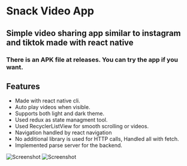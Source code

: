 # Snack Video App
## Simple video sharing app similar to instagram and tiktok made with react native
### There is an APK file at releases. You can try the app if you want.

## Features

- Made with react native cli.
- Auto play videos when visible.
- Supports both light and dark theme.
- Used redux as state managment tool.
- Used RecyclerListView for smooth scrolling or videos.
- Navigation handled by react navigation
- No additional library is used for HTTP calls, Handled all with fetch.
- Implemented parse server for the backend.

![Screenshot](https://raw.githubusercontent.com/zovifan/SnackVideoApp/main/screenshots/photo_2021-07-26_15-21-35.jpg)
![Screenshot](https://raw.githubusercontent.com/zovifan/SnackVideoApp/main/screenshots/photo_2021-07-26_15-21-21.jpg)
